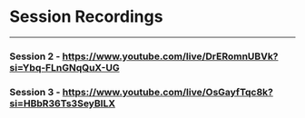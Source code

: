 # Session Recordings
-------------------------------------------
### Session 2 - https://www.youtube.com/live/DrERomnUBVk?si=Ybq-FLnGNqQuX-UG
### Session 3 - https://www.youtube.com/live/OsGayfTqc8k?si=HBbR36Ts3SeyBILX
